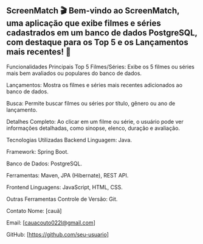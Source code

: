 ScreenMatch 🎬
Bem-vindo ao ScreenMatch, uma aplicação que exibe filmes e séries cadastrados em um banco de dados PostgreSQL, com destaque para os Top 5 e os Lançamentos mais recentes! 🍿
--
Funcionalidades Principais
Top 5 Filmes/Séries:
Exibe os 5 filmes ou séries mais bem avaliados ou populares do banco de dados.

Lançamentos:
Mostra os filmes e séries mais recentes adicionados ao banco de dados.

Busca:
Permite buscar filmes ou séries por título, gênero ou ano de lançamento.

Detalhes Completo:
Ao clicar em um filme ou série, o usuário pode ver informações detalhadas, como sinopse, elenco, duração e avaliação.

Tecnologias Utilizadas
Backend
Linguagem: Java.

Framework: Spring Boot.

Banco de Dados: PostgreSQL.

Ferramentas: Maven, JPA (Hibernate), REST API.

Frontend
Linguagens: JavaScript, HTML, CSS.

Outras Ferramentas
Controle de Versão: Git.

Contato
Nome: [cauã]

Email: [cauacouto022l@gmail.com]

GitHub: [https://github.com/seu-usuario]
